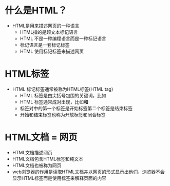 # 什么是HTML？

* HTML是用来描述网页的一种语言
  * HTML指的是超文本标记语言
  * HTML 不是一种编程语言而是一种标记语言
  * 标记语言是一套标记标签
  * HTML 使用标记标签来描述网页

# HTML标签

* HTML 标记标签通常被称为HTML标签(HTML tag)
  * HTML 标签是由尖括号包围的关键词，比如<html>
  * HTML 标签通常成对出现，比如<b>和</b>
  * 标签对中的第一个标签是开始标签第二个标签是结束标签
  * 开始和结束标签也称为开放标签和闭合标签

# HTML文档 = 网页

* HTML文档描述网页
* HTML文档包含HTML标签和纯文本
* HTML文档也被称为网页
* web浏览器的作用是读取HTML文档并以网页的形式显示出他们，浏览器不会显示HTML标签而是使用标签来解释页面的内容